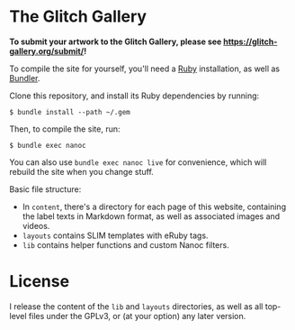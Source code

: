 The Glitch Gallery
==================

**To submit your artwork to the Glitch Gallery, please see <https://glitch-gallery.org/submit/>!**

To compile the site for yourself, you'll need a [Ruby](https://www.ruby-lang.org/) installation, as well as [Bundler](https://bundler.io/).

Clone this repository, and install its Ruby dependencies by running:

    $ bundle install --path ~/.gem

Then, to compile the site, run:

    $ bundle exec nanoc

You can also use `bundle exec nanoc live` for convenience, which will rebuild the site when you change stuff.

Basic file structure:

- In `content`, there's a directory for each page of this website, containing the label texts in Markdown format, as well as associated images and videos.
- `layouts` contains SLIM templates with eRuby tags.
- `lib` contains helper functions and custom Nanoc filters.

License
=======

I release the content of the `lib` and `layouts` directories, as well as all top-level files under the GPLv3, or (at your option) any later version.
